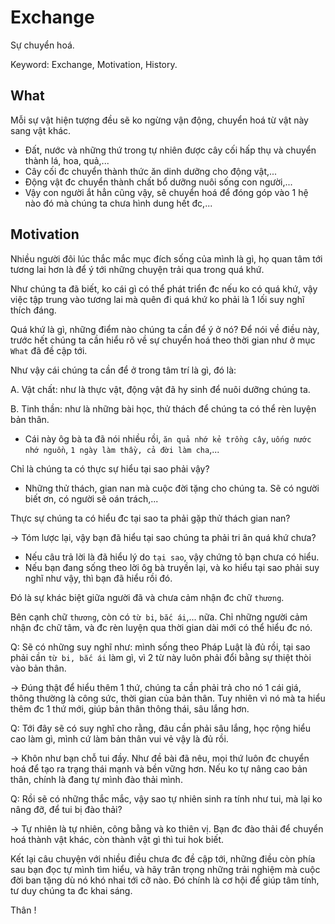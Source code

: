 # Exchange

Sự chuyển hoá.


Keyword: Exchange, Motivation, History.


## What

Mỗi sự vật hiện tượng đều sẽ ko ngừng vận động, chuyển hoá từ vật này sang vật khác.

- Đất, nước và những thứ trong tự nhiên được cây cối hấp thụ và chuyển thành lá, hoa, quả,...
- Cây cối đc chuyển thành thức ăn dinh dưỡng cho động vật,...
- Động vật đc chuyển thành chất bổ dưỡng nuôi sống con người,...
- Vậy con người ắt hẳn cũng vậy, sẽ chuyển hoá để đóng góp vào 1 hệ nào đó mà chúng ta chưa hình dung hết đc,...


## Motivation

Nhiều người đôi lúc thắc mắc mục đích sống của mình là gì, họ quan tâm tới tương lai
hơn là để ý tới những chuyện trải qua trong quá khứ.

Như chúng ta đã biết, ko cái gì có thể phát triển đc nếu ko có quá khứ,
vậy việc tập trung vào tương lai mà quên đi quá khứ ko phải là 1 lối suy nghĩ thích đáng.

Quá khứ là gì, những điểm nào chúng ta cần để ý ở nó?
Để nói về điều này, trước hết chúng ta cần hiểu rõ về sự chuyển hoá theo thời gian như ở mục `What` đã đề cập tới.

Như vậy cái chúng ta cần để ở trong tâm trí là gì, đó là:

A. Vật chất: như là thực vật, động vật đã hy sinh để nuôi dưỡng chúng ta.

B. Tinh thần: như là những bài học, thử thách để chúng ta có thể rèn luyện bản thân.

- Cái này ôg bà ta đã nói nhiều rồi, `ăn quả nhớ kẻ trồng cây`, `uống nước nhớ nguồn`,
`1 ngày làm thầy, cả đời làm cha`,...

Chỉ là chúng ta có thực sự hiểu tại sao phải vậy?

- Những thử thách, gian nan mà cuộc đời tặng cho chúng ta. Sẽ có người biết ơn,
có người sẽ oán trách,...

Thực sự chúng ta có hiểu đc tại sao ta phải gặp thử thách gian nan?


-> Tóm lược lại, vậy bạn đã hiểu tại sao chúng ta phải tri ân quá khứ chưa?

- Nếu câu trả lời là đã hiểu lý do `tại sao`, vậy chứng tỏ bạn chưa có hiểu.
- Nếu bạn đang sống theo lời ôg bà truyền lại, và ko hiểu tại sao phải suy nghĩ như vậy,
thì bạn đã hiểu rồi đó.

Đó là sự khác biệt giữa người đã và chưa cảm nhận đc chữ `thương`.

Bên cạnh chữ `thương`, còn có `từ bi`, `bắc ái`,... nữa. Chỉ những người cảm nhận đc chữ tâm,
và đc rèn luyện qua thời gian dài mới có thể hiểu đc nó.

Q: Sẽ có những suy nghĩ như: mình sống theo Pháp Luật là đủ rồi, tại sao phải cần `từ bi, bắc ái` làm gì,
vì 2 từ này luôn phải đổi bằng sự thiệt thòi vào bản thân.

-> Đúng thật để hiểu thêm 1 thứ, chúng ta cần phải trả cho nó 1 cái giá, thông thường là công sức, thời gian
của bản thân. Tuy nhiên vì nó mà ta hiểu thêm đc 1 thứ mới, giúp bản thân thông thái, sâu lắng hơn.

Q: Tới đây sẽ có suy nghĩ cho rằng, đâu cần phải sâu lắng, học rộng hiểu cao làm gì,
mình cứ làm bản thân vui vẻ vậy là đủ rồi.

-> Khôn như bạn chỗ tui đầy. Như đề bài đã nêu, mọi thứ luôn đc chuyển hoá để tạo ra trạng thái
mạnh và bền vững hơn. Nếu ko tự nâng cao bản thân, chính là đang tự mình đào thải mình.

Q: Rồi sẽ có những thắc mắc, vậy sao tự nhiên sinh ra tính như tui, mà lại ko nâng đỡ, để tui bị đào thải?

-> Tự nhiên là tự nhiên, công bằng và ko thiên vị. Bạn đc đào thải để chuyển hoá thành vật khác, còn thành
vật gì thì tui hok biết.



Kết lại câu chuyện với nhiều điều chưa đc đề cập tới, những điều còn phía sau bạn đọc tự mình tìm hiểu,
và hãy trân trọng những trải nghiệm mà cuộc đời ban tặng dù nó khó nhai tới cỡ nào. Đó chính là cơ hội
để giúp tâm tính, tư duy chúng ta đc khai sáng.

Thân !
